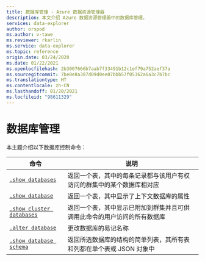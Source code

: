 ```yaml
---
title: 数据库管理 - Azure 数据资源管理器
description: 本文介绍 Azure 数据资源管理器中的数据库管理。
services: data-explorer
author: orspod
ms.author: v-tawe
ms.reviewer: rkarlin
ms.service: data-explorer
ms.topic: reference
origin.date: 03/24/2020
ms.date: 01/22/2021
ms.openlocfilehash: 2b3007666b7aab7f33491b12c1ef79a752aef37a
ms.sourcegitcommit: 7be0e8a387d09d0ee07bbb57f05362a6a3c7b7bc
ms.translationtype: HT
ms.contentlocale: zh-CN
ms.lasthandoff: 01/20/2021
ms.locfileid: "98611329"
---
```

# <a name="databases-management"></a>数据库管理

本主题介绍以下数据库控制命令：

|命令 |说明 |
|--------|------------|
|[`.show databases`](show-databases.md) |返回一个表，其中的每条记录都与该用户有权访问的群集中的某个数据库相对应|
|[`.show database`](show-database.md) |返回一个表，其中显示了上下文数据库的属性 |
|[`.show cluster databases`](show-cluster-database.md) |返回一个表，其中显示已附加到群集并且可供调用此命令的用户访问的所有数据库 |
|[`.alter database`](alter-database.md) |更改数据库的易记名称 |
|[`.show database schema`](show-schema-database.md) |返回所选数据库的结构的简单列表，其所有表和列都在单个表或 JSON 对象中 |